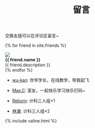 ﻿---
layout: page
title: 留言
---
交换友链可以在评论区留言~

{% for friend in site.friends %}
<div class="card">
<a href="{{ friend.src }}"><div class="card-portrait"><img src="{{ friend.portrait }}"></a></div>
<div class="card-information"><strong>{{ friend.name }}</strong><br>{{ friend.description }}</div>
</div>
{% endfor %}

- [wu-kan](https://wu-kan.github.io): 坎爷学长，在线教学，带我起飞

- [Max.C](https://437436999.github.io): 室友，一起快乐学习快乐打码~

- [Reborn](https://KomicaReborn.github.io): 计科三人组×1

- [林澈](https://52hert-z.github.io): 计科三人组×2

{% include valine.html %}
